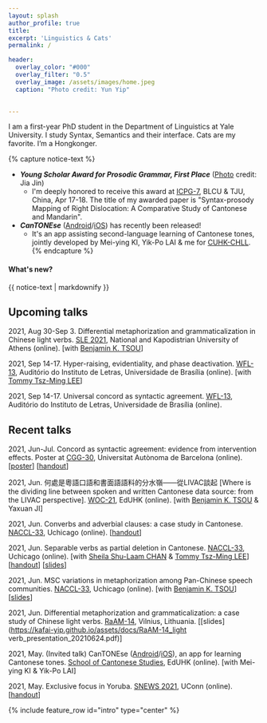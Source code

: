 ```yaml
---
layout: splash
author_profile: true
title:
excerpt: 'Linguistics & Cats'
permalink: /

header:
  overlay_color: "#000"
  overlay_filter: "0.5"
  overlay_image: /assets/images/home.jpeg
  caption: "Photo credit: Yun Yip"

  
---
```


I am a first-year PhD student in the Department of Linguistics at Yale University. I study Syntax, Semantics and their interface. Cats are my favorite. I’m a Hongkonger.


{% capture notice-text %}
* ***Young Scholar Award for Prosodic Grammar, First Place*** ([Photo](https://kafai-yip.github.io/assets/images/ICPG7_Award.jpg) credit: Jia Jin)
  - I'm deeply honored to receive this award at [ICPG-7](https://kafai-yip.github.io/assets/docs/ICPG7_Program_0416.pdf), BLCU & TJU, China, Apr 17-18. The title of my awarded paper is "Syntax-prosody Mapping of Right Dislocation: A Comparative Study of Cantonese and Mandarin".
* ***CanTONEse*** ([Android](https://play.google.com/store/apps/details?id=com.cantonese)/[iOS](https://apps.apple.com/hk/app/cantonese/id1546692785?l=en)) has recently been released! 
  - It's an app assisting second-language learning of Cantonese tones, jointly developed by Mei-ying KI, Yik-Po LAI & me for [CUHK-CHLL](https://www.chi.cuhk.edu.hk/).
{% endcapture %}

<div class="notice--info">
  <h4 class="no_toc">What's new?</h4>
  {{ notice-text | markdownify }}
</div>


## Upcoming talks

2021, Aug 30-Sep 3. Differential metaphorization and grammaticalization in Chinese light verbs. [SLE 2021](http://sle2021.eu/), National and Kapodistrian University of Athens (online). [with [Benjamin K. TSOU](https://lt.cityu.edu.hk/People/Peop_peopleProfile.asp?peop_rkcl=1&peop_StfID=134)]

2021, Sep 14-17. Hyper-raising, evidentiality, and phase deactivation. [WFL-13](https://13wflunb.wixsite.com/wfl-2020), Auditório do Instituto de Letras, Universidade de Brasília (online). [with [Tommy Tsz-Ming LEE](https://tszminglee.github.io/)]

2021, Sep 14-17. Universal concord as syntactic agreement. [WFL-13](https://13wflunb.wixsite.com/wfl-2020), Auditório do Instituto de Letras, Universidade de Brasília (online). 

## Recent talks

2021, Jun-Jul. Concord as syntactic agreement: evidence from intervention effects. Poster at [CGG-30](https://30cggovd.wixsite.com/30cggovd), Universitat Autònoma de Barcelona (online). [[poster](https://kafai-yip.github.io/assets/docs/CGG-30_∀-concord_poster.pdf)] [[handout](https://kafai-yip.github.io/assets/docs/CGG-30_∀-concord_handout.pdf)]

2021, Jun. 何處是粵語口語和書面語語料的分水嶺——從LIVAC談起 [Where is the dividing line between spoken and written Cantonese data source: from the LIVAC perspective]. [WOC-21](https://www.lshk.org/workshop-on-cantonese-woc), EdUHK (online). [with [Benjamin K. TSOU](https://lt.cityu.edu.hk/People/Peop_peopleProfile.asp?peop_rkcl=1&peop_StfID=134) & Yaxuan JI]

2021, Jun. Converbs and adverbial clauses: a case study in Cantonese. [NACCL-33](https://lucian.uchicago.edu/blogs/lpl/NACCL33/), Uchicago (online). [[handout](https://kafai-yip.github.io/assets/docs/NACCL-33_converb_handout.pdf)]

2021, Jun. Separable verbs as partial deletion in Cantonese. [NACCL-33](https://lucian.uchicago.edu/blogs/lpl/NACCL33/), Uchicago (online). [with [Sheila Shu-Laam CHAN](https://sheilaslchan.github.io/) & [Tommy Tsz-Ming LEE](https://tszminglee.github.io/)] [[handout](https://kafai-yip.github.io/assets/docs/NACCL-33-Dis-Pred_handout.pdf)] [[slides](https://kafai-yip.github.io/assets/docs/NACCL-33-Dis-Pred_slides.pdf)]

2021, Jun. MSC variations in metaphorization among Pan-Chinese speech communities. [NACCL-33](https://lucian.uchicago.edu/blogs/lpl/NACCL33/), Uchicago (online). [with [Benjamin K. TSOU](https://lt.cityu.edu.hk/People/Peop_peopleProfile.asp?peop_rkcl=1&peop_StfID=134)] [[slides](https://kafai-yip.github.io/assets/docs/NACCL-33_metaphorization_presentation.pdf)]

2021, Jun. Differential metaphorization and grammaticalization: a case study of Chinese light verbs. [RaAM-14](https://www.raam14.flf.vu.lt/), Vilnius, Lithuania. [[slides](https://kafai-yip.github.io/assets/docs/RaAM-14_light verb_presentation_20210624.pdf)]

2021, May. (Invited talk) CanTONEse ([Android](https://play.google.com/store/apps/details?id=com.cantonese)/[iOS](https://apps.apple.com/hk/app/cantonese/id1546692785?l=en)), an app for learning Cantonese tones. [School of Cantonese Studies](https://www.eduhk.hk/lml/scs2021/en/), EdUHK (online). [with Mei-ying KI & Yik-Po LAI]

2021, May. Exclusive focus in Yoruba. [SNEWS 2021](https://snewsling.wordpress.com/), UConn (online). [[handout](https://kafai-yip.github.io/assets/docs/SNEWS_only_20210501.pdf)]




{% include feature_row id="intro" type="center" %}
